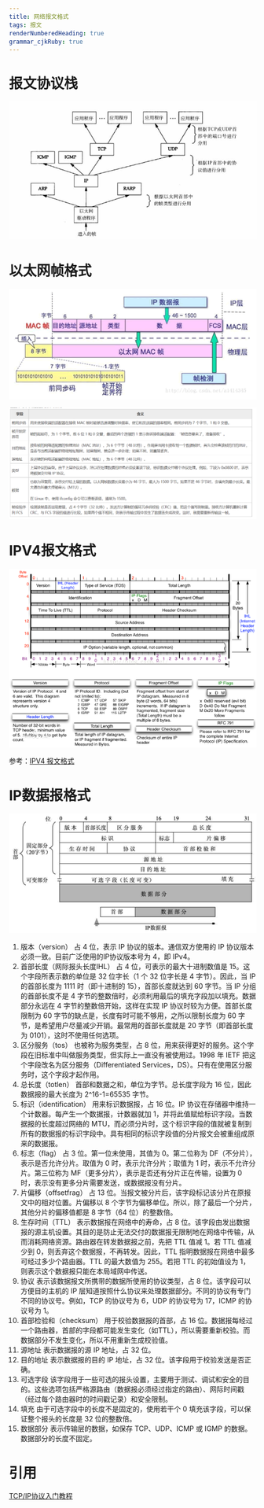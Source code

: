```yaml
---
title: 网络报文格式
tags: 报文
renderNumberedHeading: true
grammar_cjkRuby: true
---
```

# 报文协议栈
![ 数据传输经过的各层协议](./images/1645261085879.png)

# 以太网帧格式

![以太网帧格式：14字节](./images/1645258855370.png)



![enter description here](./images/1645258918264.png)
# IPV4报文格式
![enter description here](./images/1647345327604.png)


参考：[IPV4 报文格式](https://blog.csdn.net/weixin_38280090/article/details/81171791)

# IP数据报格式
![IP 报头的最小长度为 20 字节](./images/1645261182551.png)

1) 版本（version）
占 4 位，表示 IP 协议的版本。通信双方使用的 IP 协议版本必须一致。目前广泛使用的IP协议版本号为 4，即 IPv4。
2) 首部长度（网际报头长度IHL）
占 4 位，可表示的最大十进制数值是 15。这个字段所表示数的单位是 32 位字长（1 个 32 位字长是 4 字节）。因此，当 IP 的首部长度为 1111 时（即十进制的 15），首部长度就达到 60 字节。当 IP 分组的首部长度不是 4 字节的整数倍时，必须利用最后的填充字段加以填充。数据部分永远在 4 字节的整数倍开始，这样在实现 IP 协议时较为方便。首部长度限制为 60 字节的缺点是，长度有时可能不够用，之所以限制长度为 60 字节，是希望用户尽量减少开销。最常用的首部长度就是 20 字节（即首部长度为 0101），这时不使用任何选项。
 3) 区分服务（tos）
也被称为服务类型，占 8 位，用来获得更好的服务。这个字段在旧标准中叫做服务类型，但实际上一直没有被使用过。1998 年 IETF 把这个字段改名为区分服务（Differentiated Services，DS）。只有在使用区分服务时，这个字段才起作用。
4) 总长度（totlen）
首部和数据之和，单位为字节。总长度字段为 16 位，因此数据报的最大长度为 2^16-1=65535 字节。
5) 标识（identification）
用来标识数据报，占 16 位。IP 协议在存储器中维持一个计数器。每产生一个数据报，计数器就加 1，并将此值赋给标识字段。当数据报的长度超过网络的 MTU，而必须分片时，这个标识字段的值就被复制到所有的数据报的标识字段中。具有相同的标识字段值的分片报文会被重组成原来的数据报。
6) 标志（flag）
占 3 位。第一位未使用，其值为 0。第二位称为 DF（不分片），表示是否允许分片。取值为 0 时，表示允许分片；取值为 1 时，表示不允许分片。第三位称为 MF（更多分片），表示是否还有分片正在传输，设置为 0 时，表示没有更多分片需要发送，或数据报没有分片。
7) 片偏移（offsetfrag）
占 13 位。当报文被分片后，该字段标记该分片在原报文中的相对位置。片偏移以 8 个字节为偏移单位。所以，除了最后一个分片，其他分片的偏移值都是 8 字节（64 位）的整数倍。
8) 生存时间（TTL）
表示数据报在网络中的寿命，占 8 位。该字段由发出数据报的源主机设置。其目的是防止无法交付的数据报无限制地在网络中传输，从而消耗网络资源。路由器在转发数据报之前，先把 TTL 值减 1。若 TTL 值减少到 0，则丢弃这个数据报，不再转发。因此，TTL 指明数据报在网络中最多可经过多少个路由器。TTL 的最大数值为 255。若把 TTL 的初始值设为 1，则表示这个数据报只能在本局域网中传送。 
9) 协议
表示该数据报文所携带的数据所使用的协议类型，占 8 位。该字段可以方便目的主机的 IP 层知道按照什么协议来处理数据部分。不同的协议有专门不同的协议号。例如，TCP 的协议号为 6，UDP 的协议号为 17，ICMP 的协议号为 1。
10) 首部检验和（checksum）
用于校验数据报的首部，占 16 位。数据报每经过一个路由器，首部的字段都可能发生变化（如TTL），所以需要重新校验。而数据部分不发生变化，所以不用重新生成校验值。
11) 源地址
表示数据报的源 IP 地址，占 32 位。
12) 目的地址
表示数据报的目的 IP 地址，占 32 位。该字段用于校验发送是否正确。
13) 可选字段
该字段用于一些可选的报头设置，主要用于测试、调试和安全的目的。这些选项包括严格源路由（数据报必须经过指定的路由）、网际时间戳（经过每个路由器时的时间戳记录）和安全限制。
14) 填充
由于可选字段中的长度不是固定的，使用若干个 0 填充该字段，可以保证整个报头的长度是 32 位的整数倍。
15) 数据部分
表示传输层的数据，如保存 TCP、UDP、ICMP 或 IGMP 的数据。数据部分的长度不固定。


# 引用
[TCP/IP协议入门教程](http://c.biancheng.net/tcp_ip/)